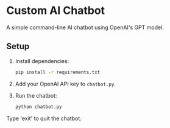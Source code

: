 # Custom AI Chatbot

A simple command-line AI chatbot using OpenAI's GPT model.

## Setup

1. Install dependencies:
    ```bash
    pip install -r requirements.txt
    ```

2. Add your OpenAI API key to `chatbot.py`.

3. Run the chatbot:
    ```bash
    python chatbot.py
    ```

Type 'exit' to quit the chatbot.
